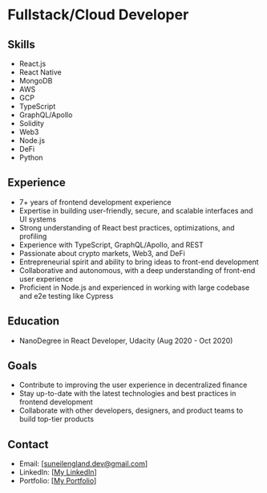 # Fullstack/Cloud Developer

## Skills
- React.js
- React Native
- MongoDB
- AWS
- GCP
- TypeScript
- GraphQL/Apollo
- Solidity
- Web3
- Node.js
- DeFi
- Python

## Experience
- 7+ years of frontend development experience
- Expertise in building user-friendly, secure, and scalable interfaces and UI systems
- Strong understanding of React best practices, optimizations, and profiling
- Experience with TypeScript, GraphQL/Apollo, and REST
- Passionate about crypto markets, Web3, and DeFi
- Entrepreneurial spirit and ability to bring ideas to front-end development
- Collaborative and autonomous, with a deep understanding of front-end user experience
- Proficient in Node.js and experienced in working with large codebase and e2e testing like Cypress

## Education
- NanoDegree in React Developer, Udacity (Aug 2020 - Oct 2020)

## Goals
- Contribute to improving the user experience in decentralized finance
- Stay up-to-date with the latest technologies and best practices in frontend development
- Collaborate with other developers, designers, and product teams to build top-tier products

## Contact
- Email: [suneilengland.dev@gmail.com]
- LinkedIn: [[My LinkedIn](https://www.linkedin.com/in/suneil-england/)]
- Portfolio: [[My Portfolio](https://suneilengland.com/)]

